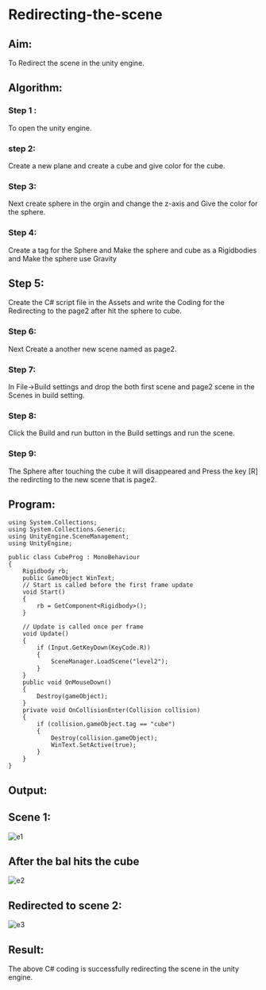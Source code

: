 # Redirecting-the-scene

## Aim:
 To Redirect the scene in the unity engine.
## Algorithm:
### Step 1 :
To open the unity engine.
### step 2:
Create a new plane and create a cube and give color for the cube.
### Step 3:
Next create sphere in the orgin and change the z-axis and Give the color for the sphere.
### Step 4:
Create a tag for the Sphere and Make the sphere and cube as a Rigidbodies and Make the sphere use Gravity
## Step 5:
Create the C# script file in the Assets and write the Coding for the Redirecting to the page2 after hit the sphere to cube.
### Step 6:
Next Create a another new scene named as page2.
### Step 7:
In File->Build settings and drop the both first scene and page2 scene in the Scenes in build setting.
### Step 8:
Click the Build and run button in the Build settings and run the scene.
### Step 9:
The Sphere after touching the cube it will disappeared and Press the key [R] the redircting to the new scene that is page2.
## Program:
~~~
using System.Collections;
using System.Collections.Generic;
using UnityEngine.SceneManagement;
using UnityEngine;

public class CubeProg : MonoBehaviour
{
    Rigidbody rb;
    public GameObject WinText;
    // Start is called before the first frame update
    void Start()
    {
        rb = GetComponent<Rigidbody>();
    }

    // Update is called once per frame
    void Update()
    {
        if (Input.GetKeyDown(KeyCode.R))
        {
            SceneManager.LoadScene("level2");
        }
    }
    public void OnMouseDown()
    {
        Destroy(gameObject);
    }
    private void OnCollisionEnter(Collision collision)
    {
        if (collision.gameObject.tag == "cube")
        {
            Destroy(collision.gameObject);
            WinText.SetActive(true);
        }
    }
}
~~~
## Output:
## Scene 1:
![e1](https://github.com/21005984/Redirecting-the-scene/assets/94748389/6bb8e45c-69f3-440e-8e39-7d515bda6119)

## After the bal hits the cube
![e2](https://github.com/21005984/Redirecting-the-scene/assets/94748389/efebc4ad-f92d-49ea-8fe6-d7fa5068fd3d)

## Redirected to scene 2:
![e3](https://github.com/21005984/Redirecting-the-scene/assets/94748389/7885a297-e22b-465f-b2c8-ea59e12c2f90)

## Result:
The above C# coding is successfully redirecting the scene in the unity engine.
